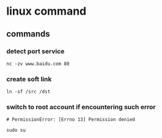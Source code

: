 # linux command

## commands

### detect port service
```
nc -zv www.baidu.com 80
```

### create soft link
```
ln -sf /src /dst
```

### switch to root account if encountering such error
```
# PermissionError: [Errno 13] Permission denied

sudo su
```
